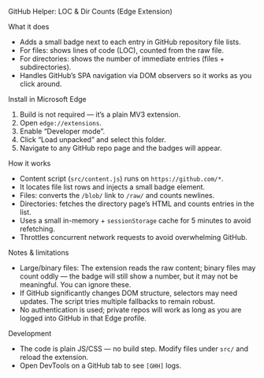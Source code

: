 GitHub Helper: LOC & Dir Counts (Edge Extension)

What it does
- Adds a small badge next to each entry in GitHub repository file lists.
- For files: shows lines of code (LOC), counted from the raw file.
- For directories: shows the number of immediate entries (files + subdirectories).
- Handles GitHub’s SPA navigation via DOM observers so it works as you click around.

Install in Microsoft Edge
1. Build is not required — it’s a plain MV3 extension.
2. Open `edge://extensions`.
3. Enable “Developer mode”.
4. Click “Load unpacked” and select this folder.
5. Navigate to any GitHub repo page and the badges will appear.

How it works
- Content script (`src/content.js`) runs on `https://github.com/*`.
- It locates file list rows and injects a small badge element.
- Files: converts the `/blob/` link to `/raw/` and counts newlines.
- Directories: fetches the directory page’s HTML and counts entries in the list.
- Uses a small in-memory + `sessionStorage` cache for 5 minutes to avoid refetching.
- Throttles concurrent network requests to avoid overwhelming GitHub.

Notes & limitations
- Large/binary files: The extension reads the raw content; binary files may count oddly — the badge will still show a number, but it may not be meaningful. You can ignore these.
- If GitHub significantly changes DOM structure, selectors may need updates. The script tries multiple fallbacks to remain robust.
- No authentication is used; private repos will work as long as you are logged into GitHub in that Edge profile.

Development
- The code is plain JS/CSS — no build step. Modify files under `src/` and reload the extension.
- Open DevTools on a GitHub tab to see `[GHH]` logs.

